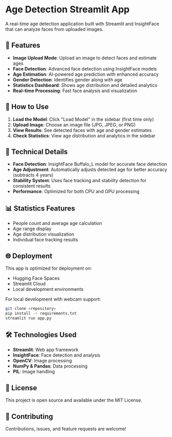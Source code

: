 # Age Detection Streamlit App

A real-time age detection application built with Streamlit and InsightFace that can analyze faces from uploaded images.

## 🚀 Features

- **Image Upload Mode**: Upload an image to detect faces and estimate ages
- **Face Detection**: Advanced face detection using InsightFace models
- **Age Estimation**: AI-powered age prediction with enhanced accuracy
- **Gender Detection**: Identifies gender along with age
- **Statistics Dashboard**: Shows age distribution and detailed analytics
- **Real-time Processing**: Fast face analysis and visualization

## 🎯 How to Use

1. **Load the Model**: Click "Load Model" in the sidebar (first time only)
2. **Upload Image**: Choose an image file (JPG, JPEG, or PNG)
3. **View Results**: See detected faces with age and gender estimates
4. **Check Statistics**: View age distribution and analytics in the sidebar

## 🔧 Technical Details

- **Face Detection**: InsightFace Buffalo_L model for accurate face detection
- **Age Adjustment**: Automatically adjusts detected age for better accuracy (subtracts 4 years)
- **Stability System**: Uses face tracking and stability detection for consistent results
- **Performance**: Optimized for both CPU and GPU processing

## 📊 Statistics Features

- People count and average age calculation
- Age range display
- Age distribution visualization
- Individual face tracking results

## 🌐 Deployment

This app is optimized for deployment on:
- Hugging Face Spaces
- Streamlit Cloud
- Local development environments

For local development with webcam support:
```bash
git clone <repository>
pip install -r requirements.txt
streamlit run app.py
```

## 🛠️ Technologies Used

- **Streamlit**: Web app framework
- **InsightFace**: Face detection and analysis
- **OpenCV**: Image processing
- **NumPy & Pandas**: Data processing
- **PIL**: Image handling

## 📝 License

This project is open source and available under the MIT License.

## 🤝 Contributing

Contributions, issues, and feature requests are welcome!
